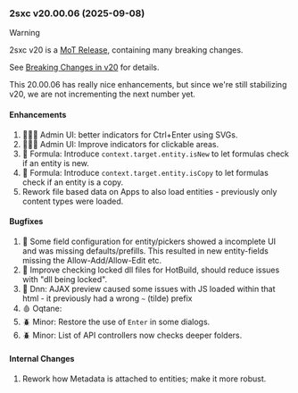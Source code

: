 
### 2sxc v20.00.06 (2025-09-08)

> [!WARNING]
> 2sxc v20 is a [MoT Release](xref:Abyss.Releases.Management.PolicyMot), containing many breaking changes.
>
> See [Breaking Changes in v20](xref:Abyss.Releases.History.V20.Breaking) for details.

This 20.00.06 has really nice enhancements, but since we're still stabilizing v20, we are
not incrementing the next number yet.

#### Enhancements

1. 🧑🏼‍💻 Admin UI: better indicators for Ctrl+Enter using SVGs.
1. 🧑🏼‍💻 Admin UI: Improve indicators for clickable areas.
1. 🔬 Formula: Introduce `context.target.entity.isNew` to let formulas check if an entity is new.
1. 🔬 Formula: Introduce `context.target.entity.isCopy` to let formulas check if an entity is a copy.
1. Rework file based data on Apps to also load entities - previously only content types were loaded.


#### Bugfixes

1. 🐞 Some field configuration for entity/pickers showed a incomplete UI and was missing defaults/prefills. This resulted in new entity-fields missing the Allow-Add/Allow-Edit etc.
1. 🐞 Improve checking locked dll files for HotBuild, should reduce issues with "dll being locked".
1. 🐞 Dnn: AJAX preview caused some issues with JS loaded within that html - it previously had a wrong `~` (tilde) prefix
1. 🩸 Oqtane:
1. 🪲 Minor: Restore the use of `Enter` in some dialogs.
1. 🪲 Minor: List of API controllers now checks deeper folders.


#### Internal Changes

1. Rework how Metadata is attached to entities; make it more robust.
